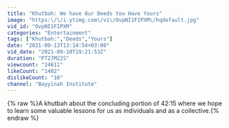 ```yaml
---
title: "Khutbah: We have Our Deeds You Have Yours"
image: "https:\/\/i.ytimg.com\/vi\/OvpNI1FIPXM\/hqdefault.jpg"
vid_id: "OvpNI1FIPXM"
categories: "Entertainment"
tags: ["Khutbah:","Deeds","Yours"]
date: "2021-09-13T13:14:54+03:00"
vid_date: "2021-09-10T19:21:53Z"
duration: "PT27M22S"
viewcount: "24611"
likeCount: "1402"
dislikeCount: "10"
channel: "Bayyinah Institute"
---
```

{% raw %}A khutbah about the concluding portion of 42:15 where we hope to learn some valuable lessons for us as individuals and as a collective.{% endraw %}
